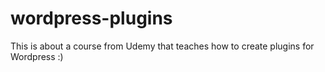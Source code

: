 # wordpress-plugins
This is about a course from Udemy that teaches how to create plugins for Wordpress :)
